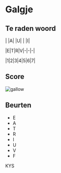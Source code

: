 # Galgje

## Te raden woord

| |A| |U| | |I|

|E|T|R|V|-|-|-|

|1|2|3|4|5|6|7|

## Score
![gallow](./images/5.png)

## Beurten
* E
* A
* T
* R
* I
* U
* V
* F

KYS
